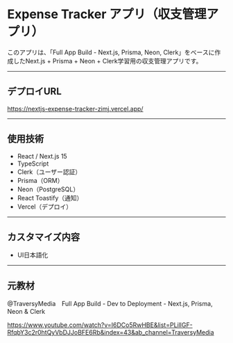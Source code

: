 # Expense Tracker アプリ（収支管理アプリ）

このアプリは、「Full App Build - Next.js, Prisma, Neon, Clerk」をベースに作成したNext.js + Prisma + Neon + Clerk学習用の収支管理アプリです。

---

## デプロイURL

https://nextjs-expense-tracker-zimj.vercel.app/

---

## 使用技術

- React / Next.js 15
- TypeScript
- Clerk（ユーザー認証）
- Prisma（ORM）
- Neon（PostgreSQL）
- React Toastify（通知）
- Vercel（デプロイ）

---

## カスタマイズ内容

- UI日本語化

---

## 元教材

@TraversyMedia　Full App Build - Dev to Deployment - Next.js, Prisma, Neon & Clerk

https://www.youtube.com/watch?v=I6DCo5RwHBE&list=PLillGF-RfqbY3c2r0htQyVbDJJoBFE6Rb&index=43&ab_channel=TraversyMedia
